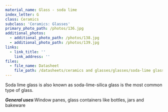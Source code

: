 ```yaml
---
material_name: Glass - soda lime
index_letter: G
class: Ceramics
subclass: 'Ceramics: Glasses'
primary_photo_path: /photos/136.jpg
additional_photos:
  - additional_photo_path: /photos/138.jpg
  - additional_photo_path: /photos/139.jpg
links:
  - link_title: ''
    link_address: ''
files:
  - file_name: Datasheet
    file_path: /datasheets/ceramics and glasses/glasses/soda-lime glass.pdf
---
```


Soda lime glass is also known as soda-lime-silica glass is the most common type of glass.

***General uses***:Window panes, glass containers like bottles, jars and bakeware
